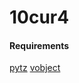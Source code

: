 # 10cur4
#### Requirements
[pytz](https://pypi.python.org/pypi/pytz#downloads)
[vobject](https://github.com/eventable/vobject.git)
